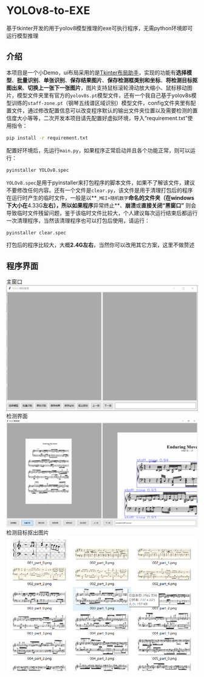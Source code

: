 # YOLOv8-to-EXE

基于tkinter开发的用于yolov8模型推理的exe可执行程序，无需python环境即可运行模型推理

## 介绍

本项目是一个小Demo，ui布局采用的是[Tkinter布局助手](https://pytk.net/)，实现的功能有**选择模型**、**批量识别**、**单张识别**、**保存结果图片**、**保存检测框类别和坐标**、**将检测目标抠图出来**、**切换上一张下一张图片**，图片支持鼠标滚轮滑动放大缩小、鼠标移动图片，模型文件夹里有官方的`yolov8s.pt`模型文件，还有一个我自己基于yolov8s模型训练的`staff-zone.pt`（钢琴五线谱区域识别）模型文件，config文件夹里有配置文件，通过修改配置信息可以改变程序默认的输出文件夹位置以及需要检测的置信度大小等等，二次开发本项目请先配置好虚拟环境，导入“requirement.txt”使用指令：
```bash
pip install -r requirement.txt
```
配置好环境后，先运行`main.py`，如果程序正常启动并且各个功能正常，则可以运行：
```bash
pyinstaller YOLOv8.spec
```
`YOLOv8.spec`是用于pyinstaller来打包程序的脚本文件，如果不了解该文件，建议不要修改任何内容。还有一个文件是`clear.py`，该文件是用于清理打包后的程序在运行时产生的临时文件，一般是以**`_MEI+随机数字`**命名的文件夹（在windows下大小在**4.33G**左右），所以如果程序**异常终止**、**崩溃**或**直接关闭“黑窗口”** 则会导致临时文件残留问题，鉴于该临时文件比较大，个人建议每次运行结束后都运行一次清理程序，当然该清理程序也可以打包后使用，请运行：
```bash
pyinstaller clear.spec
```
打包后的程序比较大，大概**2.4G左右**，当然你可以改用其它方案，这里不做赘述

## 程序界面
主窗口
![主窗口](https://github.com/54Coconi/picture-repo/blob/main/img/yolov8%20to%20exe.png)
检测界面
![检测界面](https://github.com/54Coconi/picture-repo/blob/main/img/yolov8%20to%20exe1.png)
检测目标抠出图片
![检测目标抠出图片](https://github.com/54Coconi/picture-repo/blob/main/img/cut%20img.png)


